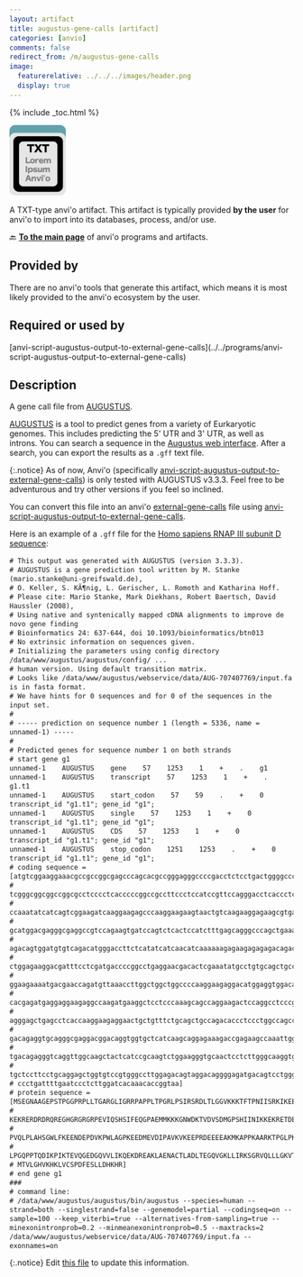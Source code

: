 ```yaml
---
layout: artifact
title: augustus-gene-calls [artifact]
categories: [anvio]
comments: false
redirect_from: /m/augustus-gene-calls
image:
  featurerelative: ../../../images/header.png
  display: true
---
```



{% include _toc.html %}


<img src="../../images/icons/TXT.png" alt="TXT" style="width:100px; border:none" />

A TXT-type anvi'o artifact. This artifact is typically provided **by the user** for anvi'o to import into its databases, process, and/or use.

🔙 **[To the main page](../../)** of anvi'o programs and artifacts.

## Provided by


There are no anvi'o tools that generate this artifact, which means it is most likely provided to the anvi'o ecosystem by the user.


## Required or used by


<p style="text-align: left" markdown="1"><span class="artifact-r">[anvi-script-augustus-output-to-external-gene-calls](../../programs/anvi-script-augustus-output-to-external-gene-calls)</span></p>


## Description

A gene call file from [AUGUSTUS](http://bioinf.uni-greifswald.de/augustus/). 

[AUGUSTUS](http://bioinf.uni-greifswald.de/augustus/) is a tool to predict genes from a variety of Eurkaryotic genomes. This includes predicting the 5' UTR and 3' UTR, as well as introns. You can search a sequence in the [Augustus web interface](http://bioinf.uni-greifswald.de/augustus/submission.php). After a search, you can export the results as a `.gff` text file.  

{:.notice}
As of now, Anvi'o (specifically <span class="artifact-p">[anvi-script-augustus-output-to-external-gene-calls](/software/anvio/help/main/programs/anvi-script-augustus-output-to-external-gene-calls)</span>) is only tested with AUGUSTUS v3.3.3. Feel free to be adventurous and try other versions if you feel so inclined. 

You can convert this file into an anvi'o <span class="artifact-n">[external-gene-calls](/software/anvio/help/main/artifacts/external-gene-calls)</span> file using <span class="artifact-p">[anvi-script-augustus-output-to-external-gene-calls](/software/anvio/help/main/programs/anvi-script-augustus-output-to-external-gene-calls)</span>. 

Here is an example of a `.gff` file for the [Homo sapiens RNAP III subunit D sequence](https://www.ncbi.nlm.nih.gov/nuccore/NM_001722.3?report=fasta): 

    # This output was generated with AUGUSTUS (version 3.3.3).
    # AUGUSTUS is a gene prediction tool written by M. Stanke (mario.stanke@uni-greifswald.de),
    # O. Keller, S. KÃ¶nig, L. Gerischer, L. Romoth and Katharina Hoff.
    # Please cite: Mario Stanke, Mark Diekhans, Robert Baertsch, David Haussler (2008),
    # Using native and syntenically mapped cDNA alignments to improve de novo gene finding
    # Bioinformatics 24: 637-644, doi 10.1093/bioinformatics/btn013
    # No extrinsic information on sequences given.
    # Initializing the parameters using config directory /data/www/augustus/augustus/config/ ...
    # human version. Using default transition matrix.
    # Looks like /data/www/augustus/webservice/data/AUG-707407769/input.fa is in fasta format.
    # We have hints for 0 sequences and for 0 of the sequences in the input set.
    #
    # ----- prediction on sequence number 1 (length = 5336, name = unnamed-1) -----
    #
    # Predicted genes for sequence number 1 on both strands
    # start gene g1
    unnamed-1    AUGUSTUS    gene    57    1253    1    +    .    g1
    unnamed-1    AUGUSTUS    transcript    57    1253    1    +    .    g1.t1
    unnamed-1    AUGUSTUS    start_codon    57    59    .    +    0    transcript_id "g1.t1"; gene_id "g1";
    unnamed-1    AUGUSTUS    single    57    1253    1    +    0    transcript_id "g1.t1"; gene_id "g1";
    unnamed-1    AUGUSTUS    CDS    57    1253    1    +    0    transcript_id "g1.t1"; gene_id "g1";
    unnamed-1    AUGUSTUS    stop_codon    1251    1253    .    +    0    transcript_id "g1.t1"; gene_id "g1";
    # coding sequence = [atgtcggaaggaaacgccgccggcgagcccagcacgccgggagggccccgacctctcctgactggggcccgggggctca
    # tcgggcggcggccggcgcctcccctcacccccggccgccttccctccatccgttccagggacctcaccctcgggggagtcaagaagaaaaccttcacc
    # ccaaatatcatcagtcggaagatcaaggaagagcccaaggaagaagtaactgtcaagaaggagaagcgtgaaagggacagagaccgacaacgagaggg
    # gcatggacgagggcgaggccgtccagaagtgatccagtctcactccatctttgagcagggcccagctgaaatgatgaagaaaaaagggaactgggata
    # agacagtggatgtgtcagacatgggaccttctcatatcatcaacatcaaaaaagagaagagagagacagacgaagaaactaaacagatcttgcgtatg
    # ctggagaaggacgatttcctcgatgaccccggcctgaggaacgacactcgaaatatgcctgtgcagctgccgctggctcactcaggatggctttttaa
    # ggaagaaaatgacgaaccagatgttaaaccttggctggctggccccaaggaagaggacatggaggtggacatacctgctgtgaaagtgaaagaggagc
    # cacgagatgaggaggaagaggccaagatgaaggctcctcccaaagcagccaggaagactccaggcctcccgaaggatgtatctgtggcagagctgctg
    # agggagctgagcctcaccaaggaagaggaactgctgtttctgcagctgccagacaccctccctggccagccacccacccaggacatcaagcctatcaa
    # gacagaggtgcagggcgaggacggacaggtggtgctcatcaagcaggagaaagaccgagaagccaaattggcagagaatgcttgtaccctggctgacc
    # tgacagagggtcaggttggcaagctactcatccgcaagtctggaagggtgcaactcctcttgggcaaggtgactctggacgtgaccatgggaactgcc
    # tgctccttcctgcaggagctggtgtccgtgggccttggagacagtaggacaggggagatgacagtcctgggacacgtgaagcacaaacttgtatgttc
    # ccctgattttgaatccctcttggatcacaaacaccggtaa]
    # protein sequence = [MSEGNAAGEPSTPGGPRPLLTGARGLIGRRPAPPLTPGRLPSIRSRDLTLGGVKKKTFTPNIISRKIKEEPKEEVTVK
    # KEKRERDRDRQREGHGRGRGRPEVIQSHSIFEQGPAEMMKKKGNWDKTVDVSDMGPSHIINIKKEKRETDEETKQILRMLEKDDFLDDPGLRNDTRNM
    # PVQLPLAHSGWLFKEENDEPDVKPWLAGPKEEDMEVDIPAVKVKEEPRDEEEEAKMKAPPKAARKTPGLPKDVSVAELLRELSLTKEEELLFLQLPDT
    # LPGQPPTQDIKPIKTEVQGEDGQVVLIKQEKDREAKLAENACTLADLTEGQVGKLLIRKSGRVQLLLGKVTLDVTMGTACSFLQELVSVGLGDSRTGE
    # MTVLGHVKHKLVCSPDFESLLDHKHR]
    # end gene g1
    ###
    # command line:
    # /data/www/augustus/augustus/bin/augustus --species=human --strand=both --singlestrand=false --genemodel=partial --codingseq=on --sample=100 --keep_viterbi=true --alternatives-from-sampling=true --minexonintronprob=0.2 --minmeanexonintronprob=0.5 --maxtracks=2 /data/www/augustus/webservice/data/AUG-707407769/input.fa --exonnames=on



{:.notice}
Edit [this file](https://github.com/merenlab/anvio/tree/master/anvio/docs/artifacts/augustus-gene-calls.md) to update this information.

